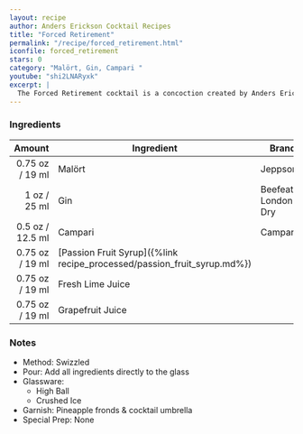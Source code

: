 ```yaml
---
layout: recipe
author: Anders Erickson Cocktail Recipes
title: "Forced Retirement"
permalink: "/recipe/forced_retirement.html"
iconfile: forced_retirement
stars: 0
category: "Malört, Gin, Campari "
youtube: "shi2LNARyxk"
excerpt: |
  The Forced Retirement cocktail is a concoction created by Anders Erickson, a Chicago-based bartender and YouTuber. It's a rather unique drink that incorporates the infamous Malört, a Chicago spirit known for its intense, bitter flavor.
---
```


### Ingredients

|  Amount | Ingredient                                                    | Brand                |
| ------: | ------------------------------------------------------------- | -------------------- |
| 0.75 oz / 19 ml | Malört                                                        | Jeppson's            |
|    1 oz / 25 ml | Gin                                                           | Beefeater London Dry |
|  0.5 oz / 12.5 ml | Campari                                                       | Campari              |
| 0.75 oz / 19 ml | [Passion Fruit Syrup]({%link recipe_processed/passion_fruit_syrup.md%}) |
| 0.75 oz / 19 ml | Fresh Lime Juice                                              |
| 0.75 oz / 19 ml | Grapefruit Juice                                              |

### Notes

- Method: Swizzled
- Pour: Add all ingredients directly to the glass
- Glassware:
  - High Ball
  - Crushed Ice
- Garnish: Pineapple fronds & cocktail umbrella
- Special Prep: None
